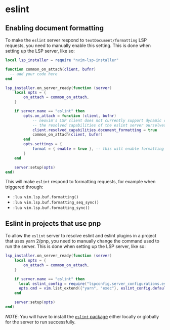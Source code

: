 # eslint

## Enabling document formatting

To make the `eslint` server respond to `textDocument/formatting` LSP requests, you need to manually enable this
setting. This is done when setting up the LSP server, like so:

```lua
local lsp_installer = require "nvim-lsp-installer"

function common_on_attach(client, bufnr)
  -- add your code here
end

lsp_installer.on_server_ready(function (server)
    local opts = {
        on_attach = common_on_attach,
    }

    if server.name == "eslint" then
        opts.on_attach = function (client, bufnr)
            -- neovim's LSP client does not currently support dynamic capabilities registration, so we need to set
            -- the resolved capabilities of the eslint server ourselves!
            client.resolved_capabilities.document_formatting = true
            common_on_attach(client, bufnr)
        end
        opts.settings = {
            format = { enable = true }, -- this will enable formatting
        }
    end

    server:setup(opts)
end)
```

This will make `eslint` respond to formatting requests, for example when triggered through:

-   `:lua vim.lsp.buf.formatting()`
-   `:lua vim.lsp.buf.formatting_seq_sync()`
-   `:lua vim.lsp.buf.formatting_sync()`

## Eslint in projects that use pnp

To allow the `eslint` server to resolve eslint and eslint plugins in a project that uses yarn 2/pnp, you need to manually change the
command used to run the server. This is done when setting up the LSP server, like so:

```lua
lsp_installer.on_server_ready(function (server)
    local opts = {
        on_attach = common_on_attach,
    }

    if server.name == "eslint" then
      local eslint_config = require("lspconfig.server_configurations.eslint")
      opts.cmd = vim.list_extend({"yarn", "exec"}, eslint_config.default_config.cmd)
    end

    server:setup(opts)
end)
```

*NOTE*: You will have to install the [`eslint` package](https://www.npmjs.com/package/eslint) either locally or globally for the server to run successfully.
